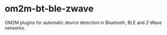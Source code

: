 # om2m-bt-ble-zwave
OM2M plugins for automatic device detection in Bluetooth, BLE and Z-Wave networks.

